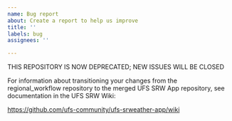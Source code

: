 ```yaml
---
name: Bug report
about: Create a report to help us improve
title: ''
labels: bug
assignees: ''

---
```


THIS REPOSITORY IS NOW DEPRECATED; NEW ISSUES WILL BE CLOSED

For information about transitioning your changes from the regional_workflow repository to the merged UFS SRW App repository, see documentation in the UFS SRW Wiki:

https://github.com/ufs-community/ufs-srweather-app/wiki

